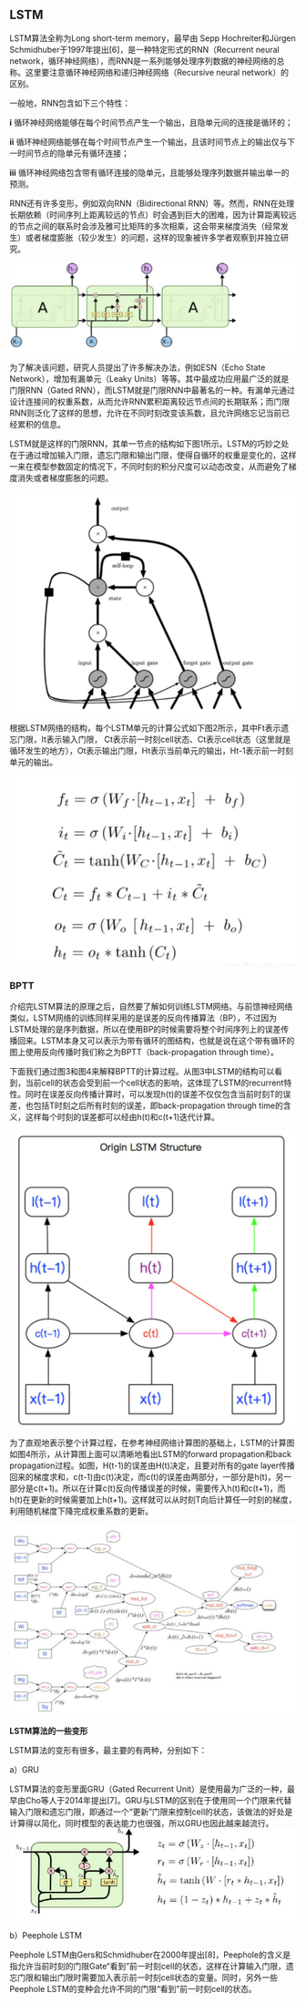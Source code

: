 ## LSTM

LSTM算法全称为Long short-term memory，最早由 Sepp Hochreiter和Jürgen Schmidhuber于1997年提出[6]，是一种特定形式的RNN（Recurrent neural network，循环神经网络），而RNN是一系列能够处理序列数据的神经网络的总称。这里要注意循环神经网络和递归神经网络（Recursive neural network）的区别。

一般地，RNN包含如下三个特性：

**i**   循环神经网络能够在每个时间节点产生一个输出，且隐单元间的连接是循环的；

**ii**  循环神经网络能够在每个时间节点产生一个输出，且该时间节点上的输出仅与下一时间节点的隐单元有循环连接；

**iii**  循环神经网络包含带有循环连接的隐单元，且能够处理序列数据并输出单一的预测。

RNN还有许多变形，例如双向RNN（Bidirectional RNN）等。然而，RNN在处理长期依赖（时间序列上距离较远的节点）时会遇到巨大的困难，因为计算距离较远的节点之间的联系时会涉及雅可比矩阵的多次相乘，这会带来梯度消失（经常发生）或者梯度膨胀（较少发生）的问题，这样的现象被许多学者观察到并独立研究。

![](img3/5.png)

为了解决该问题，研究人员提出了许多解决办法，例如ESN（Echo State Network），增加有漏单元（Leaky Units）等等。其中最成功应用最广泛的就是门限RNN（Gated RNN），而LSTM就是门限RNN中最著名的一种。有漏单元通过设计连接间的权重系数，从而允许RNN累积距离较远节点间的长期联系；而门限RNN则泛化了这样的思想，允许在不同时刻改变该系数，且允许网络忘记当前已经累积的信息。

LSTM就是这样的门限RNN，其单一节点的结构如下图1所示。LSTM的巧妙之处在于通过增加输入门限，遗忘门限和输出门限，使得自循环的权重是变化的，这样一来在模型参数固定的情况下，不同时刻的积分尺度可以动态改变，从而避免了梯度消失或者梯度膨胀的问题。

![](img3/1.png)

根据LSTM网络的结构，每个LSTM单元的计算公式如下图2所示，其中Ft表示遗忘门限，It表示输入门限， ̃Ct表示前一时刻cell状态、Ct表示cell状态（这里就是循环发生的地方），Ot表示输出门限，Ht表示当前单元的输出，Ht-1表示前一时刻单元的输出。

![](img3/2.png)

### BPTT

介绍完LSTM算法的原理之后，自然要了解如何训练LSTM网络。与前馈神经网络类似，LSTM网络的训练同样采用的是误差的反向传播算法（BP），不过因为LSTM处理的是序列数据，所以在使用BP的时候需要将整个时间序列上的误差传播回来。LSTM本身又可以表示为带有循环的图结构，也就是说在这个带有循环的图上使用反向传播时我们称之为BPTT（back-propagation through time）。



下面我们通过图3和图4来解释BPTT的计算过程。从图3中LSTM的结构可以看到，当前cell的状态会受到前一个cell状态的影响，这体现了LSTM的recurrent特性。同时在误差反向传播计算时，可以发现h(t)的误差不仅仅包含当前时刻T的误差，也包括T时刻之后所有时刻的误差，即back-propagation through time的含义，这样每个时刻的误差都可以经由h(t)和c(t+1)迭代计算。



![](img3/3.png)

为了直观地表示整个计算过程，在参考神经网络计算图的基础上，LSTM的计算图如图4所示，从计算图上面可以清晰地看出LSTM的forward propagation和back propagation过程。如图，H(t-1)的误差由H(t)决定，且要对所有的gate layer传播回来的梯度求和，c(t-1)由c(t)决定，而c(t)的误差由两部分，一部分是h(t)，另一部分是c(t+1)。所以在计算c(t)反向传播误差的时候，需要传入h(t)和c(t+1)，而h(t)在更新的时候需要加上h(t+1)。这样就可以从时刻T向后计算任一时刻的梯度，利用随机梯度下降完成权重系数的更新。

![](img3/4.png)

**LSTM算法的一些变形**

LSTM算法的变形有很多，最主要的有两种，分别如下：

a）GRU

LSTM算法的变形里面GRU（Gated Recurrent Unit）是使用最为广泛的一种，最早由Cho等人于2014年提出[7]。GRU与LSTM的区别在于使用同一个门限来代替输入门限和遗忘门限，即通过一个“更新”门限来控制cell的状态，该做法的好处是计算得以简化，同时模型的表达能力也很强，所以GRU也因此越来越流行。
![](img3/6.png)

b）Peephole LSTM

Peephole LSTM由Gers和Schmidhuber在2000年提出[8]，Peephole的含义是指允许当前时刻的门限Gate“看到”前一时刻cell的状态，这样在计算输入门限，遗忘门限和输出门限时需要加入表示前一时刻cell状态的变量。同时，另外一些Peephole LSTM的变种会允许不同的门限“看到”前一时刻cell的状态。